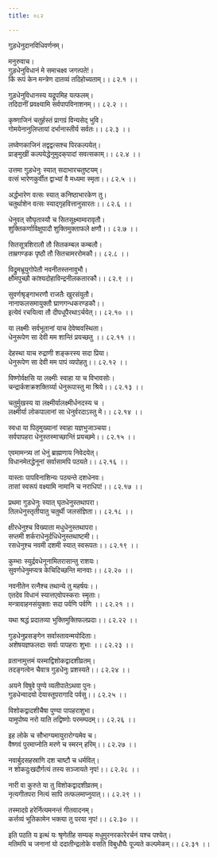 ```yaml
---
title: ०८२

---
```

गुड़धेनुदानविधिवर्णनम्।  
  
मनुरुवाच।  
गुड़धेनुविधानं मे समाचक्ष्व जगत्पते!।  
किं रूपं केन मन्त्रेण दातव्यं तदिहोच्यताम्।। ८२.१ ।।  
  
गुड़धेनुविधानस्य यद्रूपमिह यत्फलम्।  
तदिदानीं प्रवक्ष्यामि सर्वपापविनाशनम्।। ८२.२ ।।  
  
कृष्णाजिनं चतुर्हस्तं प्रागग्रं विन्यसेद्‌ भुवि।  
गोमयेनानुलिप्तायां दर्भानास्तीर्य सर्वतः।। ८२.३ ।।  
  
लघ्वेणकाजिनं तद्वद्वत्सश्च पिरकल्पयेत्।  
प्राङ्‌मुखीं कल्पयेद्धेनुमुदक्‌पादां सवत्सकाम्।। ८२.४ ।।  
  
उत्तमा गुड़धेनुः स्यात्‌ सदाभारचतुष्टयम्।  
वत्सं भारेणकुर्वीत द्वाभ्यां वै मध्यमा स्मृता।। ८२.५ ।।  
  
अर्द्धभारेण वत्सः स्यात् कनिष्ठाभारकेण तु।  
चतुर्थाशेन वत्सः स्याद्‌गृहवित्तानुसारतः।। ८२.६ ।।  
  
धेनुवत्‌ सौघृतास्यौ च सितसूक्ष्माम्वरावृतौ।  
शुक्तिकर्णाविक्षुपादौ शुक्तिमुक्ताफले क्षणौ।। ८२.७ ।।  
  
सितसूत्रशिरालौ तौ सितकम्बल कम्बलौ।  
ताम्रगण्डक पृष्ठौ तौ सितचामररोमकौ।। ८२.८ ।।  
  
विद्रुमभ्रूयुगोपेतौ नवनीतस्तनावुभौ।  
क्षौमपुच्छौ कांश्यदोहाविन्द्रनीलकतारकौ।। ८२.९ ।।  
  
सुवर्णश्रृङ्गाभरणौ राजतैः खुरसंयुतौ।  
नानाफलसमायुक्तौ घ्राणगन्धकरण्डकौ।।  
इत्येवं रचयित्वा तौ दीपधूपैरथाऽर्चयेत्।। ८२.१० ।।  
  
या लक्ष्मीः सर्वभूतानां याच देवेष्ववस्थिता।  
धेनुरूपेण सा देवी मम शान्तिं प्रयच्छतु ।। ८२.११ ।।  
  
देहस्था याच रुद्राणी शङ्करस्य सदा प्रिया।  
धेनुरूपेण सा देवी मम पापं व्यपोहतु।। ८२.१२ ।।  
  
विष्णोर्वक्षसि या लक्ष्मीः स्वाहा या च विभावसोः।  
चन्द्रार्कशक्रशक्तिर्य्या धेनुरूपास्तु मा श्रिये।। ८२.१३ ।।  
  
चतुर्मुखस्य या लक्ष्मीर्यालक्ष्मीर्धनदस्य च ।  
लक्ष्मीर्या लोकपालानां सा धेनुर्वरदाऽस्तु मे।। ८२.१४ ।।  
  
स्वधा या पितृमुख्यानां स्वाहा यज्ञभुजाञ्चया।  
सर्वपापहरा धेनुस्तस्माच्छान्तिं प्रयच्छमे।। ८२.१५ ।।  
  
एवमामन्त्र्य तां धेनुं ब्राह्मणाय निवेदयेत्।  
विधानमेतद्धेनूनां सर्वासामपि पठ्यते।। ८२.१६ ।।  
  
यास्ताः पापविनाशिन्यः पठ्यन्ते दशधेनवः।  
तासां स्वरूपं वक्ष्यामि नामानि च नराधिप!।। ८२.१७ ।।  
  
प्रथमा गुडधेनुः स्यात् घृतधेनुस्तथापरा।  
तिलधेनुस्तृतीयातु चतुर्थी जलसंज्ञिता।। ८२.१८ ।।  
  
क्षीरधेनुश्च विख्याता मधुधेनुस्तथापरा।  
सप्तमी शर्कराधेनुर्दधिधेनुस्तथाष्टमी।।  
रसधेनुश्च नवमी दशमी स्यात् स्वरूपतः।। ८२.१९ ।।  
  
कुम्भाः स्युर्द्रवधेनूनामितरासान्तु राशयः।  
सुवर्णधेनुमप्यत्र केचिदिच्छन्ति मानवाः।। ८२.२० ।।  
  
नवनीतेन रत्नैश्च तथान्ये तु महर्षयः।।  
एतदेव विधानं स्यात्तएवोपस्कराः स्मृताः।  
मन्त्रावाहनसंयुक्ताः सदा पर्वणि पर्वणि ।। ८२.२१ ।।  
  
यथा श्रद्धं प्रदातव्या भुक्तिमुक्तिफलप्रदाः।। ८२.२२ ।।  
  
गुडधेनुप्रसङ्गेन सर्वास्तावन्मयोदिताः।  
अशेषयज्ञफलदाः सर्वाः पापहराः शुभाः ।। ८२.२३ ।।  
  
व्रतानामुत्तमं यस्माद्विशोकद्वादशीव्रतम्।  
तदङ्गत्वेन चैवात्र गुडधेनुः प्रशस्यते।। ८२.२४ ।।  
  
अयने विषुवे पुण्ये व्यतीपातेऽथवा पुनः।  
गुडधेन्वादयो देयास्तूपरागादि पर्वसु।। ८२.२५ ।।  
  
विशोकद्वादशीचैषा पुण्या पापहराशुभा।  
यामुपोष्य नरो याति तद्विष्णोः परमम्पदम्।। ८२.२६ ।।  
  
इह लोके च सौभाग्यमायुरारोग्यमेव च।  
वैष्णवं पुरमाप्नोति मरणे च स्मरन् हरिम्।। ८२.२७ ।।  
  
नवार्बुदसहस्राणि दश चाष्टौ च धर्मवित्।  
न शोकदुःखदौर्गत्यं तस्य सञ्जायते नृप!।। ८२.२८ ।।  
  
नारी वा कुरुते या तु विशोकद्वादशीव्रतम्।  
नृत्यगीतपरा नित्यं सापि तत्फलमाप्नुयात्।। ८२.२९ ।।  
  
तस्मादग्रे हरेर्नित्यमनन्तं गीतवादनम्।  
कर्त्तव्यं भूतिकामेन भक्त्या तु परया नृप!।। ८२.३० ।।  
  
इति पठति य इत्थं यः श्रृणेतीह सम्यक् मधुमुरनरकारेरर्चनं यश्च पश्येत्।  
मतिमपि च जनानां यो ददातीन्द्रलोके वसति विबुधौघैः पूज्यते कल्पमेकम्।। ८२.३१ ।।